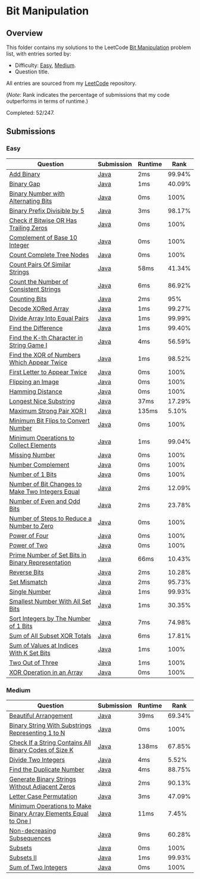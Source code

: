 # Bit Manipulation

## Overview
This folder contains my solutions to the LeetCode [Bit Manipulation](https://leetcode.com/problem-list/bit-manipulation/) problem list,
with entries sorted by:
- Difficulty: [Easy](#easy), [Medium](#medium).
- Question title.

All entries are sourced from my [LeetCode](https://github.com/shumarb/leetcode) repository.

(*Note*: Rank indicates the percentage of submissions that my code outperforms in terms of runtime.)

Completed: 52/247.

## Submissions
### Easy
| Question                                                                                                                                                                      | Submission                                                                                                                     | Runtime | Rank   |
|-------------------------------------------------------------------------------------------------------------------------------------------------------------------------------|--------------------------------------------------------------------------------------------------------------------------------|---------|--------|
| [Add Binary](https://leetcode.com/problems/add-binary/description/)                                                                                                           | [Java](https://github.com/shumarb/leetcode/blob/main/submissions/AddBinary.java)                                               | 2ms     | 99.94% |
| [Binary Gap](https://leetcode.com/problems/binary-gap/description/)                                                                                                           | [Java](https://github.com/shumarb/leetcode/blob/main/submissions/BinaryGap.java)                                               | 1ms     | 40.09% |
| [Binary Number with Alternating Bits](https://leetcode.com/problems/binary-number-with-alternating-bits/description/)                                                         | [Java](https://github.com/shumarb/leetcode/blob/main/submissions/BinaryNumberWithAlternatingBits.java)                         | 0ms     | 100%   |
| [Binary Prefix Divisible by 5](https://leetcode.com/problems/binary-prefix-divisible-by-5/description/)                                                                       | [Java](https://github.com/shumarb/leetcode/blob/main/submissions/BinaryPrefixDivisibleBy5.java)                                | 3ms     | 98.17% |
| [Check if Bitwise OR Has Trailing Zeros](https://leetcode.com/problems/check-if-bitwise-or-has-trailing-zeros/description/)                                                   | [Java](https://github.com/shumarb/leetcode/blob/main/submissions/CheckIfBitwiseOrHasTrailingZeros.java)                        | 0ms     | 100%   |
| [Complement of Base 10 Integer](https://leetcode.com/problems/complement-of-base-10-integer/description/)                                                                     | [Java](https://github.com/shumarb/leetcode/blob/main/submissions/ComplementOfBase10Integer.java)                               | 0ms     | 100%   |
| [Count Complete Tree Nodes](https://leetcode.com/problems/count-complete-tree-nodes/description/)                                                                             | [Java](https://github.com/shumarb/leetcode/blob/main/submissions/CountCompleteTreeNodes.java)                                  | 0ms     | 100%   |
| [Count Pairs Of Similar Strings](https://leetcode.com/problems/count-pairs-of-similar-strings/description/)                                                                   | [Java](https://github.com/shumarb/leetcode/blob/main/submissions/CountPairsOfSimilarStrings.java)                              | 58ms    | 41.34% |
| [Count the Number of Consistent Strings](https://leetcode.com/problems/count-the-number-of-consistent-strings/description/)                                                   | [Java](https://github.com/shumarb/leetcode/blob/main/submissions/CountTheNumberOfConsistentStrings.java)                       | 6ms     | 86.92% |
| [Counting Bits](https://leetcode.com/problems/counting-bits/description/)                                                                                                     | [Java](https://github.com/shumarb/leetcode/blob/main/submissions/CountingBits.java)                                            | 2ms     | 95%    |
| [Decode XORed Array](https://leetcode.com/problems/decode-xored-array/description/)                                                                                           | [Java](https://github.com/shumarb/leetcode/blob/main/submissions/DecodeXoredArray.java)                                        | 1ms     | 99.27% |
| [Divide Array Into Equal Pairs](https://leetcode.com/problems/divide-array-into-equal-pairs/description/)                                                                     | [Java](https://github.com/shumarb/leetcode/blob/main/submissions/DivideArrayIntoEqualPairs.java)                               | 1ms     | 99.99% |
| [Find the Difference](https://leetcode.com/problems/find-the-difference/description/)                                                                                         | [Java](https://github.com/shumarb/leetcode/blob/main/submissions/FindTheDifference.java)                                       | 1ms     | 99.40% |
| [Find the K-th Character in String Game I](https://leetcode.com/problems/find-the-k-th-character-in-string-game-i/description/)                                               | [Java](https://github.com/shumarb/leetcode/blob/main/submissions/FindTheKthCharacterInStringGameOne.java)                      | 4ms     | 56.59% |
| [Find the XOR of Numbers Which Appear Twice](https://leetcode.com/problems/find-the-xor-of-numbers-which-appear-twice/description/)                                           | [Java](https://github.com/shumarb/leetcode/blob/main/submissions/FindTheXOROfNumbersWhichAppearTwice.java)                     | 1ms     | 98.52% |
| [First Letter to Appear Twice](https://leetcode.com/problems/first-letter-to-appear-twice/description/)                                                                       | [Java](https://github.com/shumarb/leetcode/blob/main/submissions/FirstLetterToAppearTwice.java)                                | 0ms     | 100%   |
| [Flipping an Image](https://leetcode.com/problems/flipping-an-image/description)                                                                                              | [Java](https://github.com/shumarb/leetcode/blob/main/submissions/FlippingAnImage.java)                                         | 0ms     | 100%   |
| [Hamming Distance](https://leetcode.com/problems/hamming-distance/description)                                                                                                | [Java](https://github.com/shumarb/leetcode/blob/main/submissions/HammingDistance.java)                                         | 0ms     | 100%   |
| [Longest Nice Substring](https://leetcode.com/problems/longest-nice-substring/description/)                                                                                   | [Java](https://github.com/shumarb/leetcode/blob/main/submissions/LongestNiceSubstring.java)                                    | 37ms    | 17.29% |
| [Maximum Strong Pair XOR I](https://leetcode.com/problems/maximum-strong-pair-xor-i/description/)                                                                             | [Java](https://github.com/shumarb/leetcode/blob/main/submissions/MaximumStrongPairXorOne.java)                                 | 135ms   | 5.10%  |
| [Minimum Bit Flips to Convert Number](https://leetcode.com/problems/minimum-bit-flips-to-convert-number/description/)                                                         | [Java](https://github.com/shumarb/leetcode/blob/main/submissions/MinimumBitFlipsToConvertNumber.java)                          | 0ms     | 100%   |
| [Minimum Operations to Collect Elements](https://leetcode.com/problems/minimum-operations-to-collect-elements/description/)                                                   | [Java](https://github.com/shumarb/leetcode/blob/main/submissions/MinimumOperationsToCollectElements.java)                      | 1ms     | 99.04% |
| [Missing Number](https://leetcode.com/problems/missing-number/description/)                                                                                                   | [Java](https://github.com/shumarb/leetcode/blob/main/submissions/MissingNumber.java)                                           | 0ms     | 100%   |
| [Number Complement](https://leetcode.com/problems/number-complement/description/)                                                                                             | [Java](https://github.com/shumarb/leetcode/blob/main/submissions/NumberComplement.java)                                        | 0ms     | 100%   |
| [Number of 1 Bits](https://leetcode.com/problems/number-of-1-bits/description/)                                                                                               | [Java](https://github.com/shumarb/leetcode/blob/main/submissions/NumberOf1Bits.java)                                           | 0ms     | 100%   |
| [Number of Bit Changes to Make Two Integers Equal](https://leetcode.com/problems/number-of-bit-changes-to-make-two-integers-equal/description/)                               | [Java](https://github.com/shumarb/leetcode/blob/main/submissions/NumberOfBitChangesToMakeTwoIntegersEqual.java)                | 2ms     | 12.09% |
| [Number of Even and Odd Bits](https://leetcode.com/problems/number-of-even-and-odd-bits/description/)                                                                         | [Java](https://github.com/shumarb/leetcode/blob/main/submissions/NumberOfEvenAndOddBits.java)                                  | 2ms     | 23.78% |
| [Number of Steps to Reduce a Number to Zero](https://leetcode.com/problems/number-of-steps-to-reduce-a-number-to-zero/description/)                                           | [Java](https://github.com/shumarb/leetcode/blob/main/submissions/NumberOfStepsToReduceANumberToZero.java)                      | 0ms     | 100%   |
| [Power of Four](https://leetcode.com/problems/power-of-four/description/)                                                                                                     | [Java](https://github.com/shumarb/leetcode/blob/main/submissions/PowerOfFour.java)                                             | 0ms     | 100%   |
| [Power of Two](https://leetcode.com/problems/power-of-two/description/)                                                                                                       | [Java](https://github.com/shumarb/leetcode/blob/main/submissions/PowerOfTwo.java)                                              | 0ms     | 100%   |
| [Prime Number of Set Bits in Binary Representation](https://leetcode.com/problems/prime-number-of-set-bits-in-binary-representation/description/)                             | [Java](https://github.com/shumarb/leetcode/blob/main/submissions/PrimeNumberOfSetBitsInBinaryRepresentation.java)              | 66ms    | 10.43% |
| [Reverse Bits](https://leetcode.com/problems/reverse-bits/description/)                                                                                                       | [Java](https://github.com/shumarb/leetcode/blob/main/submissions/ReverseBits.java)                                             | 2ms     | 10.28% |
| [Set Mismatch](https://leetcode.com/problems/set-mismatch/description/)                                                                                                       | [Java](https://github.com/shumarb/leetcode/blob/main/submissions/SetMismatch.java)                                             | 2ms     | 95.73% |
| [Single Number](https://leetcode.com/problems/single-number/description/)                                                                                                     | [Java](https://github.com/shumarb/leetcode/blob/main/submissions/SingleNumber.java)                                            | 1ms     | 99.93% |
| [Smallest Number With All Set Bits](https://leetcode.com/problems/smallest-number-with-all-set-bits/description/)                                                             | [Java](https://github.com/shumarb/leetcode/blob/main/submissions/SmallestNumberWithAllSetBits.java)                            | 1ms     | 30.35% |
| [Sort Integers by The Number of 1 Bits](https://leetcode.com/problems/sort-integers-by-the-number-of-1-bits/description/)                                                     | [Java](https://github.com/shumarb/leetcode/blob/main/submissions/SortIntegersByTheNumberOf1Bits.java)                          | 7ms     | 74.98% |
| [Sum of All Subset XOR Totals](https://leetcode.com/problems/sum-of-all-subset-xor-totals/description/)                                                                       | [Java](https://github.com/shumarb/leetcode/blob/main/submissions/SumOfAllSubsetXorTotals.java)                                 | 6ms     | 17.81% |
| [Sum of Values at Indices With K Set Bits](https://leetcode.com/problems/sum-of-values-at-indices-with-k-set-bits/description/)                                               | [Java](https://github.com/shumarb/leetcode/blob/main/submissions/SumOfValuesAtIndicesWithKSetBits.java)                        | 1ms     | 100%   |
| [Two Out of Three](https://leetcode.com/problems/two-out-of-three/description/)                                                                                               | [Java](https://github.com/shumarb/leetcode/blob/main/submissions/TwoOutOfThree.java)                                           | 1ms     | 100%   |
| [XOR Operation in an Array](https://leetcode.com/problems/xor-operation-in-an-array/description/)                                                                             | [Java](https://github.com/shumarb/leetcode/blob/main/submissions/XorOperationInAnArray.java)                                   | 0ms     | 100%   |

### Medium
| Question                                                                                                                                                                      | Submission                                                                                                                     | Runtime | Rank   |
|-------------------------------------------------------------------------------------------------------------------------------------------------------------------------------|--------------------------------------------------------------------------------------------------------------------------------|---------|--------|
| [Beautiful Arrangement](https://leetcode.com/problems/beautiful-arrangement/description/)                                                                                     | [Java](https://github.com/shumarb/leetcode/blob/main/submissions/BeautifulArrangement.java)                                    | 39ms    | 69.34% |
| [Binary String With Substrings Representing 1 to N](https://leetcode.com/problems/binary-string-with-substrings-representing-1-to-n/description/)                             | [Java](https://github.com/shumarb/leetcode/blob/main/submissions/BinaryStringWithSubstringsRepresenting1ToN.java)              | 0ms     | 100%   |
| [Check If a String Contains All Binary Codes of Size K](https://leetcode.com/problems/check-if-a-string-contains-all-binary-codes-of-size-k/description/)                     | [Java](https://github.com/shumarb/leetcode/blob/main/submissions/CheckIfAStringContainsAllBinaryCodesOfSizeK.java)             | 138ms   | 67.85% |
| [Divide Two Integers](https://leetcode.com/problems/divide-two-integers/description/)                                                                                         | [Java](https://github.com/shumarb/leetcode/blob/main/submissions/DivideTwoIntegers.java)                                       | 4ms     | 5.52%  |
| [Find the Duplicate Number](https://leetcode.com/problems/find-the-duplicate-number/description/)                                                                             | [Java](https://github.com/shumarb/leetcode/blob/main/submissions/FindTheDuplicateNumber.java)                                  | 4ms     | 88.75% |
| [Generate Binary Strings Without Adjacent Zeros](https://leetcode.com/problems/generate-binary-strings-without-adjacent-zeros/description/)                                   | [Java](https://github.com/shumarb/leetcode/blob/main/submissions/GenerateBinaryStringsWithoutAdjacentZeros.java)               | 2ms     | 90.13% |
| [Letter Case Permutation](https://leetcode.com/problems/letter-case-permutation/description/)                                                                                 | [Java](https://github.com/shumarb/leetcode/blob/main/submissions/LetterCasePermutation.java)                                   | 3ms     | 47.09% |
| [Minimum Operations to Make Binary Array Elements Equal to One I](https://leetcode.com/problems/minimum-operations-to-make-binary-array-elements-equal-to-one-i/description/) | [Java](https://github.com/shumarb/leetcode/blob/main/submissions/MinimumOperationsToMakeBinaryArrayElementsEqualToOneOne.java) | 11ms    | 7.45%  |
| [Non-decreasing Subsequences](https://leetcode.com/problems/non-decreasing-subsequences/description/)                                                                         | [Java](https://github.com/shumarb/leetcode/blob/main/submissions/NonDecreasingSubsequences.java)                               | 9ms     | 60.28% |
| [Subsets](https://leetcode.com/problems/subsets/description/)                                                                                                                 | [Java](https://github.com/shumarb/leetcode/blob/main/submissions/Subsets.java)                                                 | 0ms     | 100%   |
| [Subsets II](https://leetcode.com/problems/subsets-ii/description/)                                                                                                           | [Java](https://github.com/shumarb/leetcode/blob/main/submissions/SubsetsTwo.java)                                              | 1ms     | 99.93% |
| [Sum of Two Integers](https://leetcode.com/problems/sum-of-two-integers/description/)                                                                                         | [Java](https://github.com/shumarb/leetcode/blob/main/submissions/SumOfTwoIntegers.java)                                        | 0ms     | 100%   |

